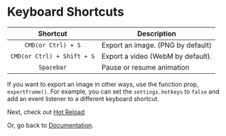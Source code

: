 # Keyboard Shortcuts

|          Shortcut          | Description                       |
| :------------------------: | --------------------------------- |
|     `CMD(or Ctrl) + S`     | Export an image. (PNG by default) |
| `CMD(or Ctrl) + Shift + S` | Export a video (WebM by default). |
|         `Spacebar`         | Pause or resume animation         |

If you want to export an image in other ways, use the function prop, `exportFrame()`. For example, you can set the `settings.hotkeys` to `false` and add an event listener to a different keyboard shortcut.

Next, check out [Hot Reload](./hot-reload.md)

Or, go back to [Documentation](./index.md).
